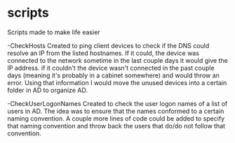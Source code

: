 # scripts
Scripts made to make life easier

-CheckHosts
Created to ping client devices to check if the DNS could resolve an IP from the listed hostnames.
If it could, the device was connected to the network sometime in the last couple days it would give the IP address.
if it couldn't the device wasn't connected in the past couple days (meaning it's probably in a cabinet somewhere) and would throw an error.
Using that information I would move the unused devices into a certain folder in AD to organize AD.

-CheckUserLogonNames
Created to check the user logon names of a list of users in AD.
The idea was to ensure that the names conformed to a certain naming convention.
A couple more lines of code could be added to specify that naming convention and throw back the users that do/do not follow that convention.
